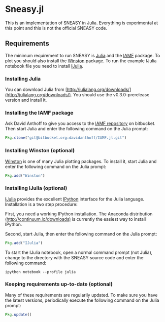 # Sneasy.jl

This is an implementation of SNEASY in Julia. Everything is experimental at this point and this is not the official SNEASY code.

## Requirements

The minimum requirement to run SNEASY is [Julia](http://julialang.org/) and the [IAMF](https://bitbucket.org/davidanthoff/iamf.jl) package. To plot you should also install the [Winston](https://github.com/nolta/Winston.jl) package. To run the example IJulia notebook file you need to install [IJulia](https://github.com/JuliaLang/IJulia.jl).

### Installing Julia

You can download Julia from [http://julialang.org/downloads/](http://julialang.org/downloads/). You should use the v0.3.0-prerelease version and install it.

### Installing the IAMF package

Ask David Anthoff to give you access to the [IAMF repository](https://bitbucket.org/davidanthoff/iamf.jl) on bitbucket. Then start Julia and enter the following command on the Julia prompt:

````jl
Pkg.clone("git@bitbucket.org:davidanthoff/IAMF.jl.git")
````

### Installing Winston (optional)

[Winston](https://github.com/nolta/Winston.jl) is one of many Julia plotting packages. To install it, start Julia and enter the following command on the Julia prompt:

````jl
Pkg.add("Winston")
````

### Installing IJulia (optional)

[IJulia](https://github.com/JuliaLang/IJulia.jl) provides the excellent [IPython](http://ipython.org/) interface for the Julia language. Installation is a two step procedure:

First, you need a working IPython installation. The Anaconda distribution [(http://continuum.io/downloads)](http://continuum.io/downloads) is currently the easiest way to install IPython.

Second, start Julia, then enter the following command on the Julia prompt:

````jl
Pkg.add("IJulia")
````

To start the IJulia notebook, open a normal command prompt (not Julia), change to the directory with the SNEASY source code and enter the following command:

````
ipython notebook --profile julia
````

### Keeping requirements up-to-date (optional)

Many of these requirements are regularily updated. To make sure you have the latest versions, periodically execute the following command on the Julia prompt:

````jl
Pkg.update()
````
